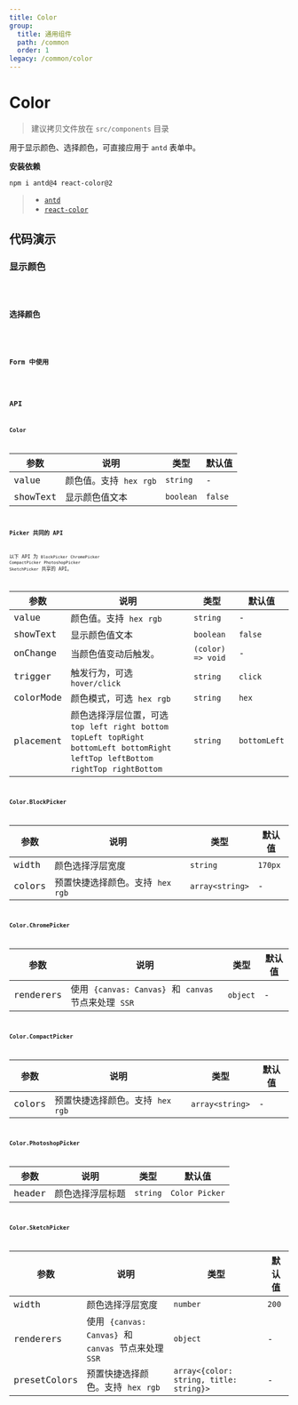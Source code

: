 ```yaml
---
title: Color
group:
  title: 通用组件
  path: /common
  order: 1
legacy: /common/color
---
```


# Color

> 建议拷贝文件放在 `src/components` 目录

用于显示颜色、选择颜色，可直接应用于 `antd` 表单中。

**安装依赖**

```
npm i antd@4 react-color@2
```

> - [`antd`](https://ant.design/components/popover-cn/)
> - [`react-color`](http://casesandberg.github.io/react-color/#api-individual)

## 代码演示

### 显示颜色

<code src="./demo/Demo1.jsx" />

### 选择颜色

<code src="./demo/Demo2.jsx" />

### Form 中使用

<code src="./demo/Demo3.jsx" />

## API

### Color

参数 | 说明 | 类型 | 默认值 |
------------- | ------------- | ------------- | ------------- |
value  | 颜色值。支持 `hex` `rgb` | `string` | - |
showText  | 显示颜色值文本 | `boolean` | `false` |

### Picker 共同的 API

以下 API 为 `BlockPicker` `ChromePicker` `CompactPicker` `PhotoshopPicker` `SketchPicker` 共享的 API。

参数 | 说明 | 类型 | 默认值 |
------------- | ------------- | ------------- | ------------- |
value  | 颜色值。支持 `hex` `rgb` | `string` | - |
showText  | 显示颜色值文本 | `boolean` | `false` |
onChange  | 当颜色值变动后触发。 | `(color) => void` | - |
trigger  | 触发行为，可选 `hover/click` | `string` | `click` |
colorMode  | 颜色模式，可选 `hex` `rgb` | `string` | `hex` |
placement  | 颜色选择浮层位置，可选 `top` `left` `right` `bottom` `topLeft` `topRight` `bottomLeft` `bottomRight` `leftTop` `leftBottom` `rightTop` `rightBottom` |  `string`  | `bottomLeft` |

### Color.BlockPicker

参数 | 说明 | 类型 | 默认值 |
------------- | ------------- | ------------- | ------------- |
width | 颜色选择浮层宽度 | `string` | `170px` |
colors  | 预置快捷选择颜色。支持 `hex` `rgb` |  `array<string>`  | - |

### Color.ChromePicker

参数 | 说明 | 类型 | 默认值 |
------------- | ------------- | ------------- | ------------- |
renderers | 使用 `{canvas: Canvas}` 和 `canvas` 节点来处理 `SSR` | `object` | - |

### Color.CompactPicker

参数 | 说明 | 类型 | 默认值 |
------------- | ------------- | ------------- | ------------- |
colors  | 预置快捷选择颜色。支持 `hex` `rgb` |  `array<string>`  | - |

### Color.PhotoshopPicker

参数 | 说明 | 类型 | 默认值 |
------------- | ------------- | ------------- | ------------- |
header | 颜色选择浮层标题 | `string` | `Color Picker` |

### Color.SketchPicker

参数 | 说明 | 类型 | 默认值 |
------------- | ------------- | ------------- | ------------- |
width | 颜色选择浮层宽度 | `number` | `200` |
renderers | 使用 `{canvas: Canvas}` 和 `canvas` 节点来处理 `SSR` | `object` | - |
presetColors  | 预置快捷选择颜色。支持 `hex` `rgb` |  `array<{color: string, title: string}>`  | - |